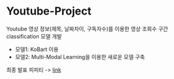 # Youtube-Project
Youtube 영상 정보(제목, 날짜차이, 구독자수)를 이용한 영상 조회수 구간 classification 모델 개발

- 모델1: KoBart 이용
- 모델2: Multi-Modal Learning을 이용한 새로운 모델 구축

최종 발표 피피티 -> <a href="https://github.com/ChoiDae1/Youtube_Project/blob/main/%ED%94%84%EB%A1%9C%EC%A0%9D%ED%8A%B8%20%EC%B5%9C%EC%A2%85%EB%B0%9C%ED%91%9C.pdf">link</a>
